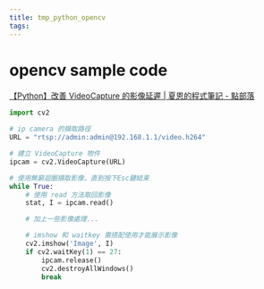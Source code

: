```yaml
---
title: tmp_python_opencv
tags:
---
```

opencv sample code
===

[【Python】改善 VideoCapture 的影像延遲 \| 夏恩的程式筆記 - 點部落](https://dotblogs.com.tw/shaynling/2017/12/28/091936)

```python
import cv2

# ip camera 的擷取路徑
URL = "rtsp://admin:admin@192.168.1.1/video.h264"

# 建立 VideoCapture 物件
ipcam = cv2.VideoCapture(URL)

# 使用無窮迴圈擷取影像，直到按下Esc鍵結束
while True:
    # 使用 read 方法取回影像
    stat, I = ipcam.read()

    # 加上一些影像處理...

    # imshow 和 waitkey 需搭配使用才能展示影像
    cv2.imshow('Image', I)
    if cv2.waitKey(1) == 27:
        ipcam.release()
        cv2.destroyAllWindows()
        break
```
